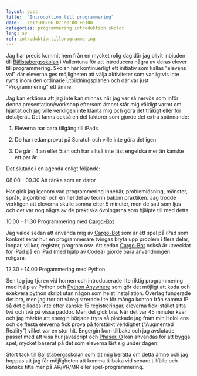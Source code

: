 ```yaml
---
layout: post
title:  "Introduktion till programmering"
date:   2017-06-06 07:00:00 +0100
categories: programmering introduktion skolor
lang: sv
ref: introduktiontillprogrammering
---
```

Jag har precis kommit hem från en mycket rolig dag där jag blivit inbjuden till [Bällstabergsskolan] i Vallentuna för att introducera några av deras elever till programmering. Skolan har kontinuerligt ett initiativ som kallas "elevens val" där eleverna ges möjligheten att välja aktiviteter som vanligtvis inte ryms inom den ordinarie utbildningsplanen och där var just "Programmering" ett ämne.

Jag kan erkänna att jag inte kan minnas när jag var så nervös som inför denna presentation/workshop eftersom ämnet står mig väldigt varmt om hjärtat och jag ville verkligen inte klanta mig och göra det tråkigt eller för detaljerat. Det fanns också en del faktorer som gjorde det extra spännande:

1) Eleverna har bara tillgång till iPads

2) De har redan provat på Scratch och ville inte göra det igen

3) De går i 4:an eller 5:an och har alltså inte läst engelska mer än kanske ett par år

Det slutade i en agenda enligt följande:

08.00 - 09.30 Att tänka som en dator

Här gick jag igenom vad programmering innebär, problemlösning, mönster, språk, algoritmer och en hel del av teorin bakom praktiken. Jag trodde verkligen att eleverna skulle somna efter 5 minuter, men de satt som ljus och det var nog några av de praktiska övningarna som hjälpte till med detta.

10.00 - 11.30 Programmering med [Cargo-Bot]

Jag valde sedan att använda mig av [Cargo-Bot] som är ett spel på iPad som konkretiserar hur en programmerare tvingas bryta upp problem i flera delar, loopar, villkor, register, program osv. Att sedan [Cargo-Bot] också är utvecklat för iPad på en iPad (med hjälp av [Codea]) gjorde bara användningen roligare.

12.30 - 14.00 Progammering med Python

Sen tog jag tjuren vid hornen och introducerade lite riktig programmering med hjälp av Python och [Python Anywhere] som gör det möjligt att koda och exekvera python skript utan någon som helst installation. Överlag fungerade det bra, men jag tror att vi registrerade lite för många konton från samma IP så det gillades inte efter kanske 15 registreringar, eleverna fick istället sitta två och två på vissa paddor. Men det gick bra. När det var 45 minuter kvar och jag märkte att energin började tryta så plockade jag fram min HoloLens och de flesta eleverna fick prova på förstärkt verklighet ("Augmented Reality") vilket var en stor hit. Engergin kom tillbaka och jag avslutade passet med att visa hur javascript och [Phaser.IO] kan användas för att bygga spel, mycket baserat på det som eleverna lärt sig under dagen.

Stort tack till [Bällstabergsskolan] som lät mig berätta om detta ämne och jag hoppas att jag får möjligheten att komma tillbaka vid senare tillfälle och kanske titta mer på AR/VR/MR eller spel-programmering.

[Bällstabergsskolan]: http://www.vallentuna.se/sv/ballstabergsskolan/
[Cargo-Bot]: https://itunes.apple.com/us/app/cargo-bot/id519690804
[Codea]: https://itunes.apple.com/us/app/codea/id439571171
[Python Anywhere]: http://www.pythonanywhere.com
[Phaser.IO]: http://phaser.io/
